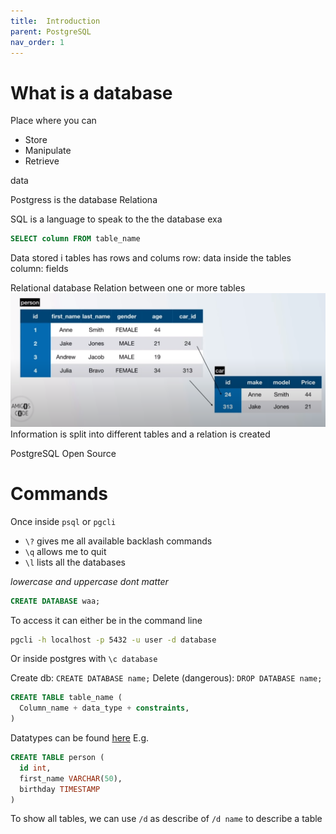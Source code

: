 ```yaml
---
title:  Introduction
parent: PostgreSQL
nav_order: 1
---
```



# What is a database

Place where you can 
- Store
- Manipulate
- Retrieve

data

Postgress is the database
Relationa


SQL is a language to speak to the the database
exa
```sql
SELECT column FROM table_name
```


Data stored i tables
has rows and colums
row: data inside the tables
column: fields

Relational database
  Relation between one or more tables
  ![a](img/rel_db.png)
  Information is split into different tables and a relation is created

PostgreSQL
  Open Source


# Commands

Once inside `psql` or `pgcli`
- `\?` gives me all available backlash commands
- `\q` allows me to quit
- `\l` lists all the databases


*lowercase and uppercase dont matter*

```sql
CREATE DATABASE waa;
```

To access it can either be in the command line
```bash
pgcli -h localhost -p 5432 -u user -d database
```
Or inside postgres with `\c database`


Create db: `CREATE DATABASE name;`
Delete (dangerous): `DROP DATABASE name;`
```sql
CREATE TABLE table_name (
  Column_name + data_type + constraints,
)
```
Datatypes can be found [here](https://www.postgresql.org/docs/current/datatype.html)
E.g.
```sql
CREATE TABLE person (
  id int,
  first_name VARCHAR(50),
  birthday TIMESTAMP
)
```

To show all tables, we can use `/d` as describe of `/d name` to describe a table